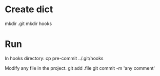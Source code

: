 # Create dict

mkdir .git
mkdir hooks

# Run

In hooks directory:
cp pre-commit ../.git/hooks

Modify any file in the project.
git add .file
git commit -m 'any comment'
